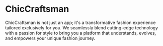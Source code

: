 # ChicCraftsman
ChicCraftsman is not just an app; it's a transformative fashion experience tailored exclusively for you. We seamlessly blend cutting-edge technology with a passion for style to bring you a platform that understands, evolves, and empowers your unique fashion journey.
